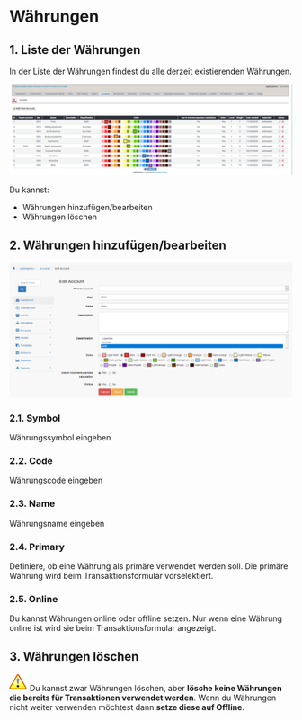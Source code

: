 # Währungen

## 1. Liste der Währungen

In der Liste der Währungen findest du alle derzeit existierenden Währungen.

![Liste der W&#xE4;hrungen](../../.gitbook/assets/admin_accounts.png)

Du kannst:

* Währungen hinzufügen/bearbeiten
* Währungen löschen

## 2. Währungen hinzufügen/bearbeiten

![W&#xE4;hrungen hinzuf&#xFC;gen/bearbeiten](../../.gitbook/assets/accounts_edit.png)

### 2.1. Symbol

Währungssymbol eingeben

### 2.2. Code

Währungscode eingeben

### 2.3. Name

Währungsname eingeben

### 2.4. Primary

Definiere, ob eine Währung als primäre verwendet werden soll. Die primäre Währung wird beim Transaktionsformular vorselektiert.

### 2.5. Online

Du kannst Währungen online oder offline setzen. Nur wenn eine Währung online ist wird sie beim Transaktionsformular angezeigt.

## 3. Währungen löschen

![Important](../../.gitbook/assets/important.png) Du kannst zwar Währungen löschen, aber **lösche keine Währungen die bereits für Transaktionen verwendet werden**. Wenn du Währungen nicht weiter verwenden möchtest dann **setze diese auf Offline**.

